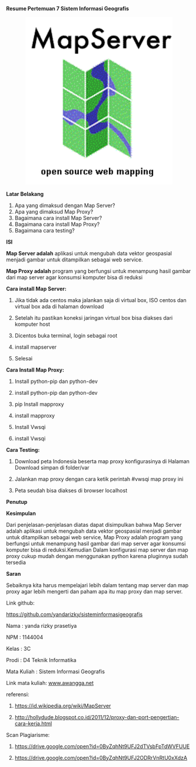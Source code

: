 **Resume Pertemuan 7 Sistem Informasi Geografis**

<p align="center">
  <img src="../../img/2.png" width="400px">
</p>

**Latar Belakang**

1. Apa yang dimaksud dengan Map Server?
2. Apa yang dimaksud Map Proxy?
3. Bagaimana cara install Map Server?
4. Bagaimana cara install Map Proxy?
5. Bagaimana cara testing?

**ISI**

**Map Server adalah** aplikasi untuk mengubah data vektor geospasial menjadi gambar untuk ditampilkan sebagai web service.

**Map Proxy adalah** program yang berfungsi untuk menampung hasil gambar dari map server agar konsumsi komputer bisa di reduksi

**Cara install Map Server:**

1. Jika tidak ada centos maka jalankan saja di virtual box, ISO centos dan virtual box ada di halaman download

2. Setelah itu pastikan koneksi jaringan virtual box bisa diakses dari komputer host

3. Dicentos buka terminal, login sebagai root

4. install mapserver 

5. Selesai

**Cara Install Map Proxy:**

1. Install python-pip dan python-dev

2. install python-pip dan python-dev

3. pip Install mapproxy

4. install mapproxy

5. Install Vwsqi

6. install Vwsqi

**Cara Testing:**

1. Download peta Indonesia beserta map proxy konfigurasinya di Halaman Download simpan di folder/var

2. Jalankan map proxy dengan cara ketik perintah #vwsqi map proxy ini

3. Peta seudah bisa diakses di browser localhost

**Penutup**

**Kesimpulan**

Dari penjelasan-penjelasan diatas dapat disimpulkan bahwa Map Server adalah aplikasi untuk mengubah data vektor geospasial menjadi gambar untuk ditampilkan sebagai web service, Map Proxy adalah program yang berfungsi untuk menampung hasil gambar dari map server agar konsumsi komputer bisa di reduksi.Kemudian Dalam konfigurasi map server dan map proxy cukup mudah dengan menggunakan python karena pluginnya sudah tersedia

**Saran**

Sebaiknya kita harus mempelajari lebih dalam tentang map server dan map proxy agar lebih mengerti dan paham apa itu map proxy dan map server.

Link github:

https://github.com/yandarizky/sisteminformasigeografis

Nama : yanda rizky prasetiya

NPM : 1144004

Kelas : 3C

Prodi : D4 Teknik Informatika

Mata Kuliah : Sistem Informasi Geografis

Link mata kuliah: www.awangga.net

referensi: 

1. https://id.wikipedia.org/wiki/MapServer
	   
2. http://hollydude.blogspot.co.id/2011/12/proxy-dan-port-pengertian-cara-kerja.html

Scan Plagiarisme:

1. https://drive.google.com/open?id=0ByZqhNt9UFJ2dTVsbFpTdWVFUUE

2. https://drive.google.com/open?id=0ByZqhNt9UFJ2ODRrVnRtU0xXdzA
